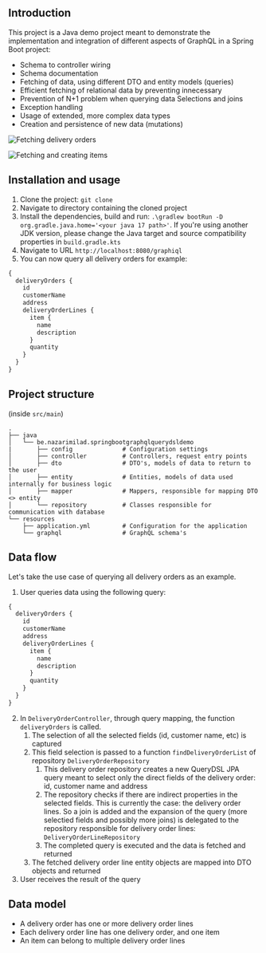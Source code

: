 ## Introduction 

This project is a Java demo project meant to demonstrate the implementation
and integration of different aspects of GraphQL in a Spring Boot project:

* Schema to controller wiring
* Schema documentation
* Fetching of data, using different DTO and entity models (queries)
* Efficient fetching of relational data by preventing innecessary
* Prevention of N+1 problem when querying data
  Selections and joins
* Exception handling
* Usage of extended, more complex data types
* Creation and persistence of new data (mutations)

![Fetching delivery orders](https://user-images.githubusercontent.com/23218676/156672772-57248fcb-5353-4a57-8859-882e046def22.gif)

![Fetching and creating items](https://user-images.githubusercontent.com/23218676/156672784-e8c21f50-42ea-4001-8bdc-7d80afe244bd.gif)

## Installation and usage

1. Clone the project: `git clone `
2. Navigate to directory containing the cloned project
3. Install the dependencies, build and run:
`.\gradlew bootRun -D org.gradle.java.home='<your java 17 path>'`.
If you're using another JDK version, please change the Java target and source
compatibility properties in `build.gradle.kts`
4. Navigate to URL `http://localhost:8080/graphiql`
5. You can now query all delivery orders for example:
```graphql
{
  deliveryOrders {
    id
    customerName
    address
    deliveryOrderLines {
      item {
        name
        description
      }
      quantity
    }
  }
}
```



## Project structure

(inside `src/main`)

```
.
├── java                    
│   └── be.nazarimilad.springbootgraphqlquerydsldemo
|       ├── config              # Configuration settings
│       ├── controller          # Controllers, request entry points
│       ├── dto                 # DTO's, models of data to return to the user
│       ├── entity              # Entities, models of data used internally for business logic
│       ├── mapper              # Mappers, responsible for mapping DTO <> entity
│       └── repository          # Classes responsible for communication with database
└── resources
    ├── application.yml         # Configuration for the application
    └── graphql                 # GraphQL schema's
```

## Data flow

Let's take the use case of querying all delivery orders as an example.

1. User queries data using the following query:
```graphql
{
  deliveryOrders {
    id
    customerName
    address
    deliveryOrderLines {
      item {
        name
        description
      }
      quantity
    }
  }
}
```
2. In `DeliveryOrderController`, through query mapping,
the function `deliveryOrders` is called.
   1. The selection of all the selected fields (id, customer name, etc) is captured
   2. This field selection is passed to a function `findDeliveryOrderList`
      of repository `DeliveryOrderRepository`
      1. This delivery order repository creates a new QueryDSL JPA query meant to select
         only the direct fields of the delivery order: id, customer name and address
      2. The repository checks if there are indirect properties in the selected fields.
         This is currently the case: the delivery order lines. So a join is added and the expansion
         of the query (more selectied fields and possibly more joins) is delegated to the repository
         responsible for delivery order lines: `DeliveryOrderLineRepository`
      3. The completed query is executed and the data is fetched and returned
   3. The fetched delivery order line entity objects are mapped into DTO objects and returned
3. User receives the result of the query

## Data model

* A delivery order has one or more delivery order lines
* Each delivery order line has one delivery order, and one item
* An item can belong to multiple delivery order lines
